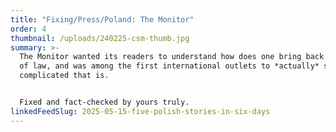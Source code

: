 ```yaml
---
title: "Fixing/Press/Poland: The Monitor"
order: 4
thumbnail: /uploads/240225-csm-thumb.jpg
summary: >-
  The Monitor wanted its readers to understand how does one bring back the rule
  of law, and was among the first international outlets to *actually* show how
  complicated that is.


  Fixed and fact-checked by yours truly.
linkedFeedSlug: 2025-05-15-five-polish-stories-in-six-days
---
```

